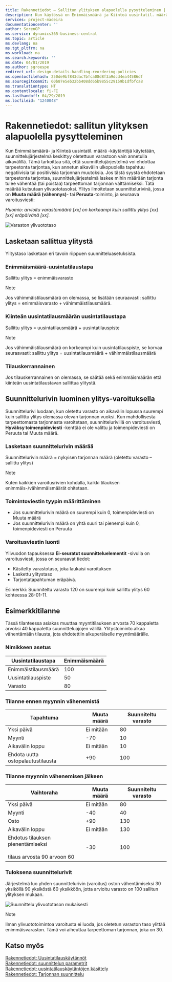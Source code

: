 ```yaml
---
title: Rakennetiedot – Sallitun ylityksen alapuolella pysytteleminen | Microsoft Docs
description: Kun käytössä on Enimmäismäärä ja Kiinteä uusintatil. määrä suunnittelujärjestelmä keskittyy oletettuun varastoon vain annetulla aikavälillä. Tämä tarkoittaa sitä, että suunnittelujärjestelmä voi ehdottaa tarpeetonta tarjontaa, kun annetun aikavälin ulkopuolella tapahtuu negatiivisia tai positiivisia tarjonnan muutoksia.
services: project-madeira
documentationcenter: ''
author: SorenGP
ms.service: dynamics365-business-central
ms.topic: article
ms.devlang: na
ms.tgt_pltfrm: na
ms.workload: na
ms.search.keywords: ''
ms.date: 04/01/2019
ms.author: sgroespe
redirect_url: design-details-handling-reordering-policies
ms.openlocfilehash: 250de9bf843dac7bfca08d8f3a9dcd4ea44586df
ms.sourcegitcommit: 60b87e5eb32bb408dd65b9855c29159b1dfbfca8
ms.translationtype: HT
ms.contentlocale: fi-FI
ms.lasthandoff: 04/29/2019
ms.locfileid: "1240048"
---
```

# <a name="design-details-staying-under-the-overflow-level"></a>Rakennetiedot: sallitun ylityksen alapuolella pysytteleminen
Kun Enimmäismäärä- ja Kiinteä uusintatil. määrä -käytäntöjä käytetään, suunnittelujärjestelmä keskittyy oletettuun varastoon vain annetulla aikavälillä. Tämä tarkoittaa sitä, että suunnittelujärjestelmä voi ehdottaa tarpeetonta tarjontaa, kun annetun aikavälin ulkopuolella tapahtuu negatiivisia tai positiivisia tarjonnan muutoksia. Jos tästä syystä ehdotetaan tarpeetonta tarjontaa, suunnittelujärjestelmä laskee mihin määrään tarjonta tulee vähentää (tai poistaa) tarpeettoman tarjonnan välttämiseksi. Tätä määrää kutsutaan ylivuototasoksi. Ylitys ilmoitetaan suunnittelurivinä, jossa on **Muuta määrä (vähennys)**- tai **Peruuta**-toiminto, ja seuraava varoitusviesti:  

*Huomio: arvioitu varastomäärä [xx] on korkeampi kuin sallittu ylitys [xx] [xx] eräpäivänä [xx].*  

![Varaston ylivuototaso](media/supplyplanning_2_overflow1_new.png "Varaston ylivuototaso")  

##  <a name="calculating-the-overflow-level"></a>Lasketaan sallittua ylitystä  
Ylitystaso lasketaan eri tavoin riippuen suunnitteluasetuksista.  

### <a name="maximum-qty-reordering-policy"></a>Enimmäismäärä-uusintatilaustapa  
Sallittu ylitys = enimmäisvarasto  

> [!NOTE]  
>  Jos vähimmäistilausmäärä on olemassa, se lisätään seuraavasti: sallittu ylitys = enimmäisvarasto + vähimmäistilausmäärä.  

### <a name="fixed-reorder-qty-reordering-policy"></a>Kiinteän uusintatilausmäärän uusintatilaustapa  
Sallittu ylitys = uusintatilausmäärä + uusintatilauspiste  

> [!NOTE]  
>  Jos vähimmäistilausmäärä on korkeampi kuin uusintatilauspiste, se korvaa seuraavasti: sallittu ylitys = uusintatilausmäärä + vähimmäistilausmäärä  

### <a name="order-multiple"></a>Tilauskerrannainen  
Jos tilauskerrannainen on olemassa, se säätää sekä enimmäismäärän että kiinteän uusintatilaustavan sallittua ylitystä.  

##  <a name="creating-the-planning-line-with-overflow-warning"></a>Suunnittelurivin luominen ylitys-varoituksella  
Suunnittelurivi luodaan, kun oletettu varasto on aikavälin lopussa suurempi kuin sallittu ylitys olemassa olevan tarjonnan vuoksi. Kun mahdollisesta tarpeettomasta tarjonnasta varoitetaan, suunnittelurivillä on varoitusviesti, **Hyväksy toimenpideviesti** -kenttää ei ole valittu ja toimenpideviesti on Peruuta tai Muuta määrä.  

### <a name="calculating-the-planning-line-quantity"></a>Lasketaan suunnittelurivin määrää  
Suunnittelurivin määrä = nykyisen tarjonnan määrä (oletettu varasto – sallittu ylitys)  

> [!NOTE]  
>  Kuten kaikkien varoitusrivien kohdalla, kaikki tilauksen enimmäis-/vähimmäismäärät ohitetaan.  

### <a name="defining-the-action-message-type"></a>Toimintoviestin tyypin määrittäminen  

-   Jos suunnittelurivin määrä on suurempi kuin 0, toimenpideviesti on Muuta määrä  
-   Jos suunnittelurivin määrä on yhtä suuri tai pienempi kuin 0, toimenpideviesti on Peruuta  

### <a name="composing-the-warning-message"></a>Varoitusviestin luonti  
Ylivuodon tapauksessa **Ei-seuratut suunnitteluelementit** -sivulla on varoitusviesti, jossa on seuraavat tiedot:  

-   Käsitelty varastotaso, joka laukaisi varoituksen  
-   Laskettu ylitystaso  
-   Tarjontatapahtuman eräpäivä.  

Esimerkki: Suunniteltu varasto 120 on suurempi kuin sallittu ylitys 60 kohteessa 28-01-11.  

## <a name="scenario"></a>Esimerkkitilanne  
Tässä tilanteessa asiakas muuttaa myyntitilauksen arvosta 70 kappaletta arvoksi 40 kappaletta suunnitteluajojen välillä. Ylitystoiminto alkaa vähentämään tilausta, jota ehdotettiin alkuperäiselle myyntimäärälle.  

### <a name="item-setup"></a>Nimikkeen asetus  

|Uusintatilaustapa|Enimmäismäärä|  
|-----------------------|------------------|  
|Enimmäistilausmäärä|100|  
|Uusintatilauspiste|50|  
|Varasto|80|  

### <a name="situation-before-sales-decrease"></a>Tilanne ennen myynnin vähenemistä  

|Tapahtuma|Muuta määrä|Suunniteltu varasto|  
|-----------|-----------------|-------------------------|  
|Yksi päivä|Ei mitään|80|  
|Myynti|-70|10|  
|Aikavälin loppu|Ei mitään|10|  
|Ehdota uutta ostopalautustilausta|+90|100|  

### <a name="situation-after-sales-decrease"></a>Tilanne myynnin vähenemisen jälkeen  

|Vaihtoraha|Muuta määrä|Suunniteltu varasto|  
|------------|-----------------|-------------------------|  
|Yksi päivä|Ei mitään|80|  
|Myynti|-40|40|  
|Osto|+90|130|  
|Aikavälin loppu|Ei mitään|130|  
|Ehdotus tilauksen pienentämiseksi<br /><br /> tilaus arvosta 90 arvoon 60|-30|100|  

### <a name="resulting-planning-lines"></a>Tuloksena suunnittelurivit  
 Järjestelmä luo yhden suunnittelurivin (varoitus) oston vähentämiseksi 30 yksiköllä 90 yksiköstä 60 yksikköön, jotta arvioitu varasto on 100 sallitun ylityksen mukaan.  

![Suunnittelu ylivuototason mukaisesti](media/nav_app_supply_planning_2_overflow2.png "Suunnittelu ylivuototason mukaisesti")  

> [!NOTE]  
>  Ilman ylivuototoimintoa varoitusta ei luoda, jos oletetun varaston taso ylittää enimmäisvaraston. Tämä voi aiheuttaa tarpeettoman tarjonnan, joka on 30.  

## <a name="see-also"></a>Katso myös  
[Rakennetiedot: Uusintatilauskäytännöt](design-details-reordering-policies.md)   
[Rakennetiedot: suunnittelun parametrit](design-details-planning-parameters.md)   
[Rakennetiedot: uusintatilauskäytäntöjen käsittely](design-details-handling-reordering-policies.md)   
[Rakennetiedot: Tarjonnan suunnittelu](design-details-supply-planning.md)

